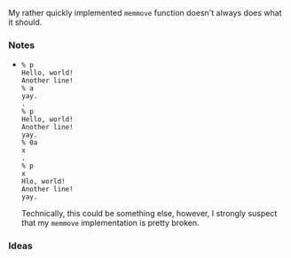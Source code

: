 My rather quickly implemented `memmove` function doesn't always does what it should.

### Notes

-   ```none
    % p
    Hello, world!
    Another line!
    % a
    yay.
    .
    % p
    Hello, world!
    Another line!
    yay.
    % 0a
    x
    .
    % p
    x
    Hlo, world!
    Another line!
    yay.
    ```

    Technically, this could be something else, however, I strongly suspect that my `memmove` implementation
    is pretty broken.

### Ideas
